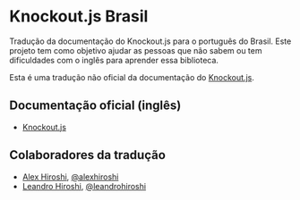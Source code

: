 # Knockout.js Brasil
Tradução da documentação do Knockout.js para o português do Brasil. Este projeto tem como objetivo ajudar as pessoas que não sabem ou tem dificuldades com o inglês para aprender essa biblioteca.

Esta é uma tradução não oficial da documentação do [Knockout.js](http://knockoutjs.com).

## Documentação oficial (inglês)

* [Knockout.js](http://knockoutjs.com)

## Colaboradores da tradução

* [Alex Hiroshi](http://br.linkedin.com/in/alexhiroshi), [@alexhiroshi](https://twitter.com/alexhiroshi)
* [Leandro Hiroshi](http://br.linkedin.com/in/leandrohiroshi), [@leandrohiroshi](https://twitter.com/leandrohiroshi)
